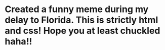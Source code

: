 # Created a funny meme during my delay to Florida. This is strictly html and css! Hope you at least chuckled haha!!
